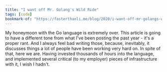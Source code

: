 ```yaml
---
title: "I want off Mr. Golang's Wild Ride"
tags: [code]
bookmark-of: "https://fasterthanli.me/blog/2020/i-want-off-mr-golangs-wild-ride/"
---
```

My honeymoon with the Go language is extremely over. This article is going to have a different tone from what I've been posting the past year - it's a proper rant. And I always feel bad writing those, because, inevitably, it discusses things a lot of people have been working very hard on. In spite of that, here we are. Having invested thousands of hours into the language, and implemented several critical (to my employer) pieces of infrastructure with it, I wish I hadn't.